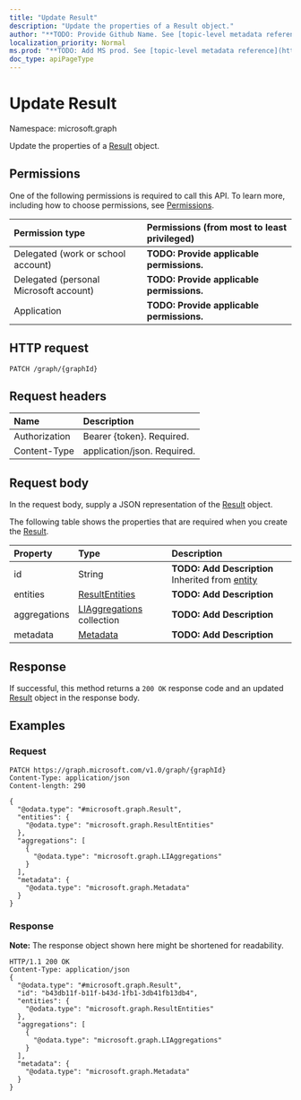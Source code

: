 ```yaml
---
title: "Update Result"
description: "Update the properties of a Result object."
author: "**TODO: Provide Github Name. See [topic-level metadata reference](https://msgo.azurewebsites.net/add/document/guidelines/metadata.html#topic-level-metadata)**"
localization_priority: Normal
ms.prod: "**TODO: Add MS prod. See [topic-level metadata reference](https://msgo.azurewebsites.net/add/document/guidelines/metadata.html#topic-level-metadata)**"
doc_type: apiPageType
---
```


# Update Result

Namespace: microsoft.graph

Update the properties of a [Result](../resources/result.md) object.

## Permissions
One of the following permissions is required to call this API. To learn more, including how to choose permissions, see [Permissions](/concepts/permissions-reference.md).

|Permission type|Permissions (from most to least privileged)|
|:---|:---|
|Delegated (work or school account)|**TODO: Provide applicable permissions.**|
|Delegated (personal Microsoft account)|**TODO: Provide applicable permissions.**|
|Application|**TODO: Provide applicable permissions.**|

## HTTP request

<!-- {
  "blockType": "ignored"
}
-->
``` http
PATCH /graph/{graphId}
```

## Request headers
|Name|Description|
|:---|:---|
|Authorization|Bearer {token}. Required.|
|Content-Type|application/json. Required.|

## Request body
In the request body, supply a JSON representation of the [Result](../resources/result.md) object.

The following table shows the properties that are required when you create the [Result](../resources/result.md).

|Property|Type|Description|
|:---|:---|:---|
|id|String|**TODO: Add Description** Inherited from [entity](../resources/entity.md)|
|entities|[ResultEntities](../resources/resultentities.md)|**TODO: Add Description**|
|aggregations|[LIAggregations](../resources/liaggregations.md) collection|**TODO: Add Description**|
|metadata|[Metadata](../resources/metadata.md)|**TODO: Add Description**|



## Response

If successful, this method returns a `200 OK` response code and an updated [Result](../resources/result.md) object in the response body.

## Examples

### Request
<!-- {
  "blockType": "request",
  "name": "update_result"
}
-->
``` http
PATCH https://graph.microsoft.com/v1.0/graph/{graphId}
Content-Type: application/json
Content-length: 290

{
  "@odata.type": "#microsoft.graph.Result",
  "entities": {
    "@odata.type": "microsoft.graph.ResultEntities"
  },
  "aggregations": [
    {
      "@odata.type": "microsoft.graph.LIAggregations"
    }
  ],
  "metadata": {
    "@odata.type": "microsoft.graph.Metadata"
  }
}
```


### Response
**Note:** The response object shown here might be shortened for readability.
<!-- {
  "blockType": "response",
  "truncated": true
}
-->
``` http
HTTP/1.1 200 OK
Content-Type: application/json
{
  "@odata.type": "#microsoft.graph.Result",
  "id": "b43db11f-b11f-b43d-1fb1-3db41fb13db4",
  "entities": {
    "@odata.type": "microsoft.graph.ResultEntities"
  },
  "aggregations": [
    {
      "@odata.type": "microsoft.graph.LIAggregations"
    }
  ],
  "metadata": {
    "@odata.type": "microsoft.graph.Metadata"
  }
}
```

